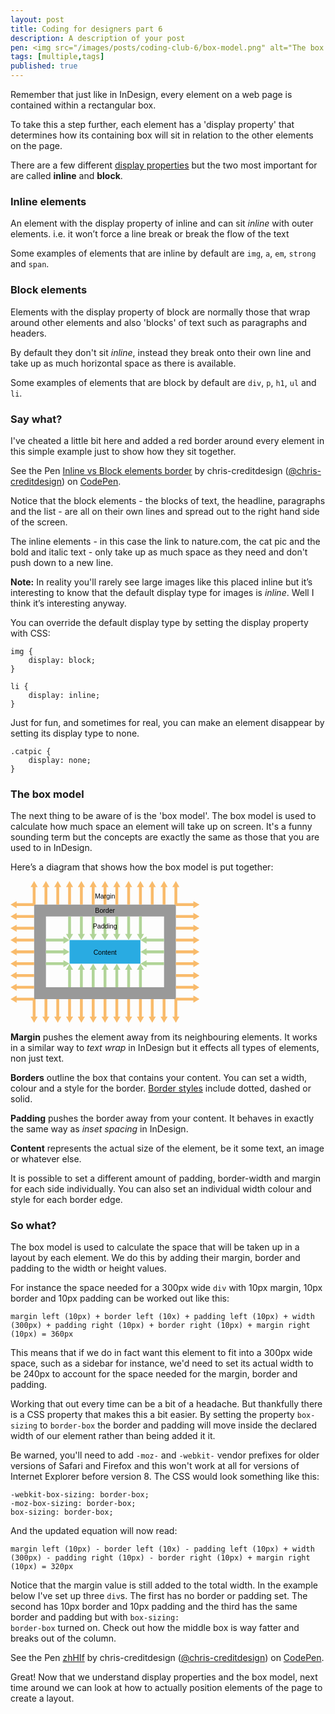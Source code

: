 ```yaml
---
layout: post
title: Coding for designers part 6
description: A description of your post
pen: <img src="/images/posts/coding-club-6/box-model.png" alt="The box model."><p>It’s time to get started with CSS layout.</p>
tags: [multiple,tags]
published: true
---
```


<!-- http://css-tricks.com/almanac/properties/d/display/
http://css-tricks.com/the-css-box-model/ -->

<!-- ### Display type

An important concept to be familiar with when diving into CSS layout is 'display type'. -->

Remember that just like in InDesign, every element on a web page is contained within a rectangular box.

To take this a step further, each element has a 'display property' that determines how its containing box will sit in relation to the other elements on the page.

There are a few different [display properties](https://developer.mozilla.org/en-US/docs/Web/CSS/display) but the two most important for are called **inline** and **block**.

<!-- Display specifies they type of rendering box used for an element. -->

<!-- Every element is given a display type by default, but we can choose to amend these.

First let’s take a look at the default values. -->

### Inline elements 

<!-- display: inline; -->

An element with the display property of inline and can sit *inline* with outer elements. i.e. it won’t force a line break or break the flow of the text

Some examples of elements that are inline by default are 
<code>img</code>, 
<code>a</code>, 
<code>em</code>, 
<code>strong</code> and 
<code>span</code>.

<!-- Most can't have a width and a height added. Images can though? -->
<!-- You can set a margin and padding but these will just push the other elements away sideways they won't move the element off it's base line -->

### Block elements 

Elements with the display property of block are normally those that wrap around other elements and also 'blocks' of text such as paragraphs and headers.

By default they don't sit *inline*, instead they break onto their own line and take up as much horizontal space as there is available.

Some examples of elements that are block by default are 
<code>div</code>, 
<code>p</code>, 
<code>h1</code>, 
<code>ul</code> and 
<code>li</code>.

<!-- display: block; -->

### Say what?

I've cheated a little bit here and added a red border around every element in this simple example just to show how they sit together.

<p data-height="464" data-theme-id="4773" data-slug-hash="iJHfr" data-default-tab="result" class='codepen'>See the Pen <a href='http://codepen.io/chris-creditdesign/pen/iJHfr/'>Inline vs Block elements border</a> by chris-creditdesign (<a href='http://codepen.io/chris-creditdesign'>@chris-creditdesign</a>) on <a href='http://codepen.io'>CodePen</a>.</p>

Notice that the block elements - the blocks of text, the headline, paragraphs and the list - are all on their own lines and spread out to the right hand side of the screen.

The inline elements - in this case the link to nature.com, the cat pic and the bold and italic text - only take up as much space as they need and don't push down to a new line.

**Note:** In reality you'll rarely see large images like this placed inline but it’s interesting to know that the default display type for images is *inline*. Well I think it’s interesting anyway.

You can override the default display type by setting the display property with CSS:

	img {
		display: block;
	}

	li {
		display: inline;
	}


<!-- ### Hide -->

Just for fun, and sometimes for real, you can make an element disappear by setting its display type to none.

	.catpic {
		display: none;
	}

<!-- Be careful - accessibility it is ignored by screen readers -->

### The box model

The next thing to be aware of is the 'box model'. The box model is used to calculate how much space an element will take up on screen. It's a funny sounding term but the concepts are exactly the same as those that you are used to in InDesign. 

Here’s a diagram that shows how the box model is put together:

<svg x="0px" y="0px" width="800px" height="600px" viewBox="0 0 800 600"><style type="text/css"> svg{width:60%; max-height:600px} .st0{fill:#999999;} .st1{fill:#29ABE2;} .st2{fill:#F9BB6B;} .st3{fill:#B1D498;} .text{font-family:'Arial';font-size:2em;text-anchor:middle}</style><path class="st0" d="M700,500H100V100h600V500z M650,150H150v300h500V150z"/><rect x="250" y="250" class="st1" width="300" height="100"/><polygon class="st2" points="385.042,26 394,26 394,100 406,100 406,26 414.958,26 400.001,0.096 "/><polygon class="st2" points="335.042,26 344,26 344,100 356,100 356,26 364.958,26 350.001,0.096 "/><polygon class="st2" points="285.042,26 294,26 294,100 306,100 306,26 314.958,26 300.001,0.096 "/><polygon class="st2" points="235.042,26 244,26 244,100 256,100 256,26 264.958,26 250.001,0.096 "/><polygon class="st2" points="194,100 206,100 206,26 214.958,26 200.001,0.096 185.042,26 194,26 "/><polygon class="st2" points="144,100 156,100 156,26 164.958,26 150.001,0.096 135.042,26 144,26 "/><polygon class="st2" points="85.042,26 94,26 94,94 26,94 26,85.042 0.096,100.001 26,114.958 26,106 100,106 100,100 106,100 106,26 114.958,26 100.001,0.096 "/><polygon class="st2" points="435.042,26 444,26 444,100 456,100 456,26 464.958,26 450.001,0.096 "/><polygon class="st2" points="485.042,26 494,26 494,100 506,100 506,26 514.958,26 500.001,0.096 "/><polygon class="st2" points="544,100 556,100 556,26 564.958,26 550.001,0.096 535.042,26 544,26 "/><polygon class="st3" points="406,150 394,150 394,224 385.042,224 400.001,249.904 414.958,224 406,224 "/><polygon class="st3" points="356,150 344,150 344,224 335.042,224 350.001,249.904 364.958,224 356,224 "/><polygon class="st3" points="306,150 294,150 294,224 285.042,224 300.001,249.904 314.958,224 306,224 "/><polygon class="st3" points="256,150 244,150 244,224 235.042,224 250.001,249.904 264.958,224 256,224 "/><polygon class="st3" points="456,150 444,150 444,224 435.042,224 450.001,249.904 464.958,224 456,224 "/><polygon class="st3" points="506,150 494,150 494,224 485.042,224 500.001,249.904 514.958,224 506,224 "/><polygon class="st3" points="564.958,224 556,224 556,150 544,150 544,224 535.042,224 550.001,249.904 "/><polygon class="st3" points="385.042,376 394,376 394,450 406,450 406,376 414.958,376 400.001,350.096 "/><polygon class="st3" points="335.042,376 344,376 344,450 356,450 356,376 364.958,376 350.001,350.096 "/><polygon class="st3" points="285.042,376 294,376 294,450 306,450 306,376 314.958,376 300.001,350.096 "/><polygon class="st3" points="235.042,376 244,376 244,450 256,450 256,376 264.958,376 250.001,350.096 "/><polygon class="st3" points="435.042,376 444,376 444,450 456,450 456,376 464.958,376 450.001,350.096 "/><polygon class="st3" points="485.042,376 494,376 494,450 506,450 506,376 514.958,376 500.001,350.096 "/><polygon class="st3" points="535.042,376 544,376 544,450 556,450 556,376 564.958,376 550.001,350.096 "/><polygon class="st2" points="594,100 606,100 606,26 614.958,26 600.001,0.096 585.042,26 594,26 "/><polygon class="st2" points="635.042,26 644,26 644,100 656,100 656,26 664.958,26 650.001,0.096 "/><polygon class="st2" points="694,100 700,100 700,106 774,106 774,114.958 799.904,100.001 774,85.042 774,94 706,94 706,26 714.958,26 700.001,0.096 685.042,26 694,26 "/><polygon class="st2" points="774,144 700,144 700,156 774,156 774,164.958 799.904,150.001 774,135.042 "/><polygon class="st2" points="774,194 700,194 700,206 774,206 774,214.958 799.904,200.001 774,185.042 "/><polygon class="st2" points="774,244 700,244 700,256 774,256 774,264.958 799.904,250.001 774,235.042 "/><polygon class="st2" points="774,294 700,294 700,306 774,306 774,314.958 799.904,300.001 774,285.042 "/><polygon class="st2" points="774,344 700,344 700,356 774,356 774,364.958 799.904,350.001 774,335.042 "/><polygon class="st2" points="774,394 700,394 700,406 774,406 774,414.958 799.904,400.001 774,385.042 "/><polygon class="st2" points="774,444 700,444 700,456 774,456 774,464.958 799.904,450.001 774,435.042 "/><polygon class="st2" points="774,494 700,494 700,500 694,500 694,574 685.042,574 700.001,599.904 714.958,574 706,574 706,506 774,506 774,514.958 799.904,500.001 774,485.042 "/><polygon class="st2" points="406,500 394,500 394,574 385.042,574 400.001,599.904 414.958,574 406,574 "/><polygon class="st2" points="356,500 344,500 344,574 335.042,574 350.001,599.904 364.958,574 356,574 "/><polygon class="st2" points="306,500 294,500 294,574 285.042,574 300.001,599.904 314.958,574 306,574 "/><polygon class="st2" points="256,500 244,500 244,574 235.042,574 250.001,599.904 264.958,574 256,574 "/><polygon class="st2" points="206,500 194,500 194,574 185.042,574 200.001,599.904 214.958,574 206,574 "/><polygon class="st2" points="156,500 144,500 144,574 135.042,574 150.001,599.904 164.958,574 156,574 "/><polygon class="st2" points="106,500 100,500 100,494 26,494 26,485.042 0.096,500.001 26,514.958 26,506 94,506 94,574 85.042,574 100.001,599.904 114.958,574 106,574 "/><polygon class="st2" points="456,500 444,500 444,574 435.042,574 450.001,599.904 464.958,574 456,574 "/><polygon class="st2" points="506,500 494,500 494,574 485.042,574 500.001,599.904 514.958,574 506,574 "/><polygon class="st2" points="556,500 544,500 544,574 535.042,574 550.001,599.904 564.958,574 556,574 "/><polygon class="st2" points="606,500 594,500 594,574 585.042,574 600.001,599.904 614.958,574 606,574 "/><polygon class="st2" points="656,500 644,500 644,574 635.042,574 650.001,599.904 664.958,574 656,574 "/><polygon class="st2" points="0.096,150.001 26,164.958 26,156 100,156 100,144 26,144 26,135.042 "/><polygon class="st2" points="26,206 100,206 100,194 26,194 26,185.042 0.096,200.001 26,214.958 "/><polygon class="st2" points="26,256 100,256 100,244 26,244 26,235.042 0.096,250.001 26,264.958 "/><polygon class="st2" points="26,306 100,306 100,294 26,294 26,285.042 0.096,300.001 26,314.958 "/><polygon class="st3" points="249.904,300.001 224,285.042 224,294 150,294 150,306 224,306 224,314.958 "/><polygon class="st3" points="224,235.042 224,244 150,244 150,256 224,256 224,264.958 249.904,250.001 "/><polygon class="st3" points="249.904,350.001 224,335.042 224,344 150,344 150,356 224,356 224,364.958 "/><polygon class="st3" points="550.096,300.001 576,314.958 576,306 650,306 650,294 576,294 576,285.042 "/><polygon class="st3" points="550.096,250.001 576,264.958 576,256 650,256 650,244 576,244 576,235.042 "/><polygon class="st3" points="650,356 650,344 576,344 576,335.042 550.096,350.001 576,364.958 576,356 "/><polygon class="st2" points="26,356 100,356 100,344 26,344 26,335.042 0.096,350.001 26,364.958 "/><polygon class="st2" points="26,406 100,406 100,394 26,394 26,385.042 0.096,400.001 26,414.958 "/><polygon class="st2" points="26,456 100,456 100,444 26,444 26,435.042 0.096,450.001 26,464.958 "/><text x="400" y="75" class="text">Margin</text><text x="400" y="136" class="text">Border</text><text x="400" y="200" class="text">Padding</text><text x="400" y="313" class="text">Content</text></svg>

<!-- **Note:** Using your browser’s developer tools you'll probably be able to view a similar diagram that will be useful when working out measurements for your layouts. In Chrome you can right click on an element  -->

**Margin** pushes the element away from its neighbouring elements. It works in a similar way to *text wrap* in InDesign but it effects all types of elements, non just text.

**Borders** outline the box that contains your content. You can set a width, colour and a style for the border. [Border styles](https://developer.mozilla.org/en-US/docs/Web/CSS/border-style) include dotted, dashed or solid. 

**Padding** pushes the border away from your content. It behaves in exactly the same way as *inset spacing* in InDesign.

**Content** represents the actual size of the element, be it some text, an image or whatever else.

It is possible to set a different amount of padding, border-width and margin for each side individually. You can also set an individual width colour and style for each border edge.

<!-- 	h1 {

	  border-top-width: 50px;
	  border-top-style: inset;
	  border-top-color: hotpink;
	  
	  border-right-width: 10px;
	  border-right-style: outset;
	  border-right-color: yellow;
	  
	  border-bottom-width: 20px;
	  border-bottom-style: ridge;
	  border-bottom-color: orange;
	  
	  border-left-width: 20px;
	  border-left-style: solid;
	  border-left-color: blanchedalmond;
	} -->

### So what?

<!-- By default most elements will have some margin applied to them when there are rendered by a browser but it’s very unusaual for elements to have a border are any padding applied by default. The exception to the rule being ssss -->

The box model is used to calculate the space that will be taken up in a layout by each element. We do this by adding their margin, border and padding to the width or height values.

For instance the space needed for a 300px wide <code>div</code> with 10px margin, 10px border and 10px padding can be worked out like this:

	margin left (10px) + border left (10x) + padding left (10px) + width (300px) + padding right (10px) + border right (10px) + margin right (10px) = 360px

This means that if we do in fact want this element to fit into a 300px wide space, such as a sidebar for instance, we'd need to set its actual width to be 240px to account for the space needed for the margin, border and padding.

Working that out every time can be a bit of a headache. But thankfully there is a CSS property that makes this a bit easier. By setting the property <code>box-sizing</code> to <code>border-box</code> the border and padding will move inside the declared width of our element rather than being added it it.

Be warned, you'll need to add <code>-moz-</code> and <code>-webkit-</code> vendor prefixes for older versions of Safari and Firefox and this won't work at all for versions of Internet Explorer before version 8. The CSS would look something like this: 

	-webkit-box-sizing: border-box;
	-moz-box-sizing: border-box;
	box-sizing: border-box;

And the updated equation will now read:	

	margin left (10px) - border left (10x) - padding left (10px) + width (300px) - padding right (10px) - border right (10px) + margin right (10px) = 320px

Notice that the margin value is still added to the total width. In the example below I've set up three <code>div</code>s. The first has no border or padding set. The second has 10px border and 10px padding and the third has the same border and padding but with <code>box-sizing: border-box</code> turned on. Check out how the middle box is way fatter and breaks out of the column.

<p data-height="450" data-theme-id="4773" data-slug-hash="zhHIf" data-default-tab="result" class='codepen'>See the Pen <a href='http://codepen.io/chris-creditdesign/pen/zhHIf/'>zhHIf</a> by chris-creditdesign (<a href='http://codepen.io/chris-creditdesign'>@chris-creditdesign</a>) on <a href='http://codepen.io'>CodePen</a>.</p>

Great! Now that we understand display properties and the box model, next time around we can look at how to actually position elements of the page to create a layout.
















































